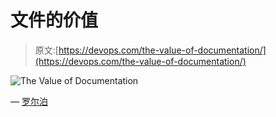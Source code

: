 # 文件的价值

> 原文:[https://devops.com/the-value-of-documentation/](https://devops.com/the-value-of-documentation/)

![The Value of Documentation](../Images/dff6d46eecb571794bc72dc7ddbacb74.png)

— [罗尔泊](https://devops.com/author/breselman/)
